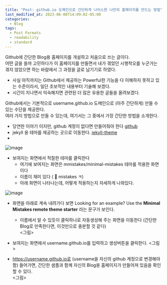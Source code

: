 ```yaml
---
title: "Post: github.io 도메인으로 간단하게 나이스한 나만의 홈페이지를 만드는 방법"
last_modified_at: 2023-06-08T14:09:02-05:00
categories:
  - Blog
tags:
  - Post Formats
  - readability
  - standard
---
```


Github에 간단한 Blog용 홈페이지를 개설하고 처음으로 쓰는 글이다.  
어떤 글을 쓸까 고민하다가 이 홈페이지를 만들면서 내가 겪었던 시행착오를 누군가는 겪지 않았으면 하는 바람에서 그 과정을 글로 남기기로 하였다.  
- 사실 아직까지는 Github에서 제공하는 Powerful한 기능을 다 이해하지 못하고 있는 수준이라서, 일단 초보적인 내용부터 기술해 보겠다.  
- 시간이 지나면서 익숙해지면 관련된 더 많은 유용한 글들을 올려보겠다.  

Github에서는 기본적으로 username.github.io 도메인으로 (아주 간단하게) 만들 수 있는 수단을 제공한다.  
여러 가지 방법으로 만들 수 있는데, 여기서는 그 중에서 가장 간단한 방법을 소개한다.    
- 당연한 이야기 이지만, github 계정이 없다면 만들어줘야 한다 [github](https://www.github.com)  
- jekyll 용 테마를 제공하는 곳으로 이동한다. [jekyll-theme](https://github.com/topics/jekyll-theme)  
- 
![image](https://github.com/lucky-sugar-park/lucky-sugar-park.github.io/assets/135287235/fa8f20f2-6ece-4810-b23f-959c1ecb93a4)

- 보여지는 화면에서 적절한 테마를 클릭한다 
  - 여기에 보여지는 화면은 mmistakes/minimal-mistakes 테마를 적용한 화면이다  
  - 이름이 재미 있다 ( 👀 mistakes ㅋ)  
  - 아래 화면이 나타나는데, 어떻게 적용하는지 자세하게 나와있다.  

![image](https://github.com/lucky-sugar-park/lucky-sugar-park.github.io/assets/135287235/e1fa761e-d94d-4531-8ce5-6e5654b7555e)

- 화면을 아래로 계속 내려가다 보면 Looking for an example? Use the **Minimal Mistakes remote theme starter** 라는 문구가 보인다.  
  - 이름에서 알 수 있듯이 클릭하나로 자동생성해 주는 화면을 이동한다 (간단한 Blog로 만족한다면, 이것만으로 충분할 것 같다)  
<그림>

- 보여지는 화면에서 username.github.io를 입력하고 생성버튼을 클릭한다.
<그림>  

- https://username.github.io로 (username을 자신의 github 계정으로 변경해야 함) 들어가면, 간단한 샘플과 함께 자신의 Blog용 홈페이지가 만들어져 있음을 확인할 수 있다.  
<그림>


